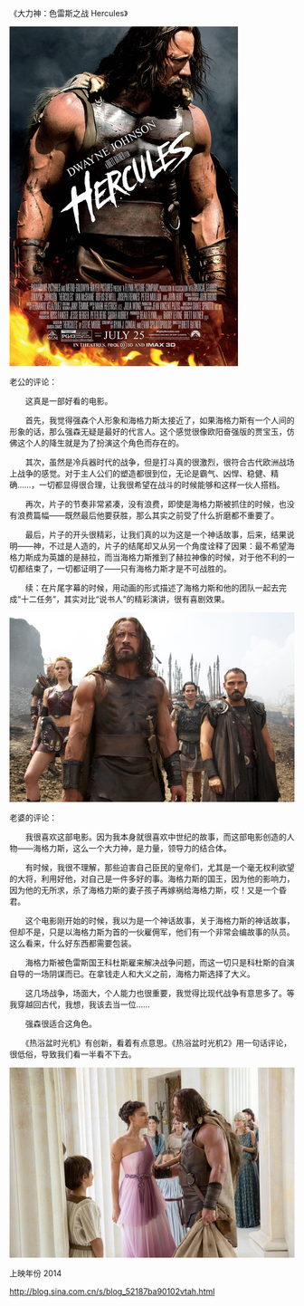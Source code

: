 《大力神：色雷斯之战 Hercules》

			
![](./img/001vda4xzy6TeTYmaVe34&690.jpg)


老公的评论：

　　这真是一部好看的电影。


　　首先，我觉得强森个人形象和海格力斯太接近了，如果海格力斯有一个人间的形象的话，那么强森无疑是最好的代言人。这个感觉很像欧阳奋强版的贾宝玉，仿佛这个人的降生就是为了扮演这个角色而存在的。


　　其次，虽然是冷兵器时代的战争，但是打斗真的很激烈，很符合古代欧洲战场上战争的感觉。对于主人公们的塑造都很到位，无论是霸气、凶悍、稳健、精确……，一切都显得很合理，让我很希望在战斗的时候能够和这样一伙人搭档。


　　再次，片子的节奏非常紧凑，没有浪费，即使是海格力斯被抓住的时候，也没有浪费篇幅——既然最后他要获胜，那么其实之前受了什么折磨都不重要了。


　　最后，片子的开头很精彩，让我们真的以为这是一个神话故事，后来，结果说明——神，不过是人造的，片子的结尾却又从另一个角度诠释了因果：最不希望海格力斯成为英雄的是赫拉，而当海格力斯推到了赫拉神像的时候，对于他不利的一切都结束了，一切都证明了——只有海格力斯才是不可战胜的。


　　续：在片尾字幕的时候，用动画的形式描述了海格力斯和他的团队一起去完成“十二任务”，其实对比“说书人”的精彩演讲，很有喜剧效果。

![](./img/001vda4xzy6TeTZ6zWl6d&690.jpg)


老婆的评论：


　　我很喜欢这部电影。因为我本身就很喜欢中世纪的故事，而这部电影创造的人物——海格力斯，这么一个大力神，是力量，领导力的结合体。


　　有时候，我很不理解，那些迫害自己臣民的皇帝们，尤其是一个毫无权利欲望的大将，利用好他，对自己是一件多好的事。海格力斯的国王，因为他的影响力，因为他的无所求，杀了海格力斯的妻子孩子再嫁祸给海格力斯，哎！又是一个昏君。


　　这个电影刚开始的时候，我以为是一个神话故事，关于海格力斯的神话故事，但却不是，只是以海格力斯为首的一伙雇佣军，他们有一个非常会编故事的队员。这么看来，什么好东西都需要包装。


　　海格力斯被色雷斯国王科杜斯雇来解决战争问题，而这一切只是科杜斯的自演自导的一场阴谋而已。在拿钱走人和大义之前，海格力斯选择了大义。

　　这几场战争，场面大，个人能力也很重要，我觉得比现代战争有意思多了。等我穿越回古代，我想，我该去当一位……

　　强森很适合这角色。

　　《热浴盆时光机》有创新，看着有点意思。《热浴盆时光机2》用一句话评论，很低俗，导致我们看一半看不下去。

![](./img/001vda4xzy6TeTZLsWJ21&690.jpg)


上映年份 2014
							
		
http://blog.sina.com.cn/s/blog_52187ba90102vtah.html
